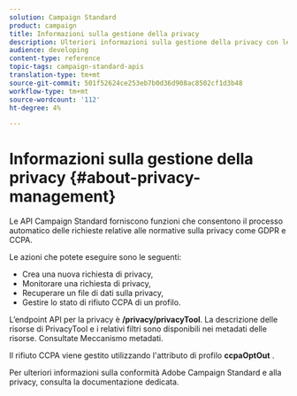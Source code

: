 ```yaml
---
solution: Campaign Standard
product: campaign
title: Informazioni sulla gestione della privacy
description: Ulteriori informazioni sulla gestione della privacy con le API
audience: developing
content-type: reference
topic-tags: campaign-standard-apis
translation-type: tm+mt
source-git-commit: 501f52624ce253eb7b0d36d908ac8502cf1d3b48
workflow-type: tm+mt
source-wordcount: '112'
ht-degree: 4%

---
```



# Informazioni sulla gestione della privacy {#about-privacy-management}

Le API Campaign Standard forniscono funzioni che consentono il processo automatico delle richieste relative alle normative sulla privacy come GDPR e CCPA.

Le azioni che potete eseguire sono le seguenti:

* Crea una nuova richiesta di privacy,
* Monitorare una richiesta di privacy,
* Recuperare un file di dati sulla privacy,
* Gestire lo stato di rifiuto CCPA di un profilo.

L’endpoint API per la privacy è **/privacy/privacyTool**. La descrizione delle risorse di PrivacyTool e i relativi filtri sono disponibili nei metadati delle risorse. Consultate Meccanismo [](../../api/using/metadata-mechanism.md)metadati.

Il rifiuto CCPA viene gestito utilizzando l&#39;attributo di profilo **ccpaOptOut** .

Per ulteriori informazioni sulla conformità  Adobe Campaign Standard e alla privacy, consulta la documentazione [](https://helpx.adobe.com/it/campaign/kb/acs-privacy.html)dedicata.

